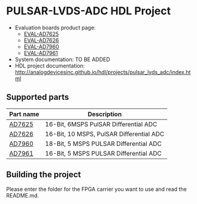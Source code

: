 # PULSAR-LVDS-ADC HDL Project
 
- Evaluation boards product page:
  - [EVAL-AD7625](https://www.analog.com/eval-ad7625)
  - [EVAL-AD7626](https://www.analog.com/eval-ad7626)
  - [EVAL-AD7960](https://www.analog.com/eval-ad7960)
  - [EVAL-AD7961](https://www.analog.com/eval-ad7961)
- System documentation: TO BE ADDED
- HDL project documentation: http://analogdevicesinc.github.io/hdl/projects/pulsar_lvds_adc/index.html
 
## Supported parts

| Part name                               | Description                                      |
|-----------------------------------------|--------------------------------------------------|
| [AD7625](https://www.analog.com/ad7625) | 16-Bit, 6MSPS PulSAR Differential ADC |
| [AD7626](https://www.analog.com/ad7626) | 16-Bit, 10 MSPS, PulSAR Differential ADC |
| [AD7960](https://www.analog.com/ad7960) | 18-Bit, 5 MSPS PULSAR Differential ADC |
| [AD7961](https://www.analog.com/ad7961) | 16-Bit, 5 MSPS PULSAR Differential ADC |

## Building the project

Please enter the folder for the FPGA carrier you want to use and read the README.md.

